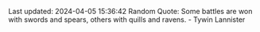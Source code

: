 Last updated: 2024-04-05 15:36:42
Random Quote: Some battles are won with swords and spears, others with quills and ravens.  -  Tywin Lannister